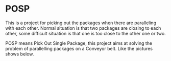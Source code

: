 # POSP
This is a project for picking out the packages when there are paralleling with each other. Normal situation is that two packages are closing to each other, some difficult situation is that one is too close to the other one or two.

POSP means Pick Out Single Package, this project aims at solving the problem of parallelling packages on a Conveyor belt. Like the pictures shows below.
